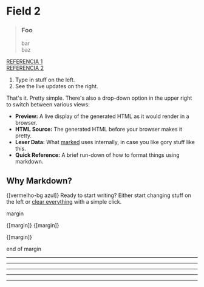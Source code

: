 # Field 2

> ### Foo
> bar  
> baz

[REFERENCIA 1](https://spec.commonmark.org/0.28/)  
[REFERENCIA 2](https://github.github.com/gfm/)

1. Type in stuff on the left.
2. See the live updates on the right.

That's it.  Pretty simple.  There's also a drop-down option in the upper right to switch between various views:

- **Preview:**  A live display of the generated HTML as it would render in a browser.
- **HTML Source:**  The generated HTML before your browser makes it pretty.
- **Lexer Data:**  What [marked] uses internally, in case you like gory stuff like this.
- **Quick Reference:**  A brief run-down of how to format things using markdown.

Why Markdown?
-------------

{[vermelho-bg azul]}
Ready to start writing?  Either start changing stuff on the left or
[clear everything](?text=) with a simple click.

margin

{[margin]}
{[margin]}

{[margin]}

end of margin

[Marked]: https://github.com/markedjs/marked/
[Markdown]: http://daringfireball.net/projects/markdown/


---
---
---
---
---